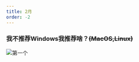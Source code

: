 ```yaml
---
title: 2月
order: -2
---
```


### 我不推荐Windows我推荐啥？<s>(MacOS,Linux)</s>   
![第一个](https://img.yyyyt.top/%E5%B1%8C%E5%9B%BE/MicrosftWindowsSuggest.png)
